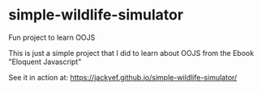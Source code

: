 # simple-wildlife-simulator
Fun project to learn OOJS

This is just a simple project that I did to learn about OOJS from the Ebook "Eloquent Javascript"

See it in action at: https://jackyef.github.io/simple-wildlife-simulator/
